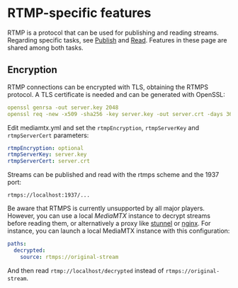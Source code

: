 # RTMP-specific features

RTMP is a protocol that can be used for publishing and reading streams. Regarding specific tasks, see [Publish](publish#rtmp-clients) and [Read](read#rtmp). Features in these page are shared among both tasks.

## Encryption

RTMP connections can be encrypted with TLS, obtaining the RTMPS protocol. A TLS certificate is needed and can be generated with OpenSSL:

```yml
openssl genrsa -out server.key 2048
openssl req -new -x509 -sha256 -key server.key -out server.crt -days 3650
```

Edit mediamtx.yml and set the `rtmpEncryption`, `rtmpServerKey` and `rtmpServerCert` parameters:

```yml
rtmpEncryption: optional
rtmpServerKey: server.key
rtmpServerCert: server.crt
```

Streams can be published and read with the rtmps scheme and the 1937 port:

```
rtmps://localhost:1937/...
```

Be aware that RTMPS is currently unsupported by all major players. However, you can use a local _MediaMTX_ instance to decrypt streams before reading them, or alternatively a proxy like [stunnel](https://www.stunnel.org) or [nginx](https://nginx.org/). For instance, you can launch a local MediaMTX instance with this configuration:

```yml
paths:
  decrypted:
    source: rtmps://original-stream
```

And then read `rtmp://localhost/decrypted` instead of `rtmps://original-stream`.
